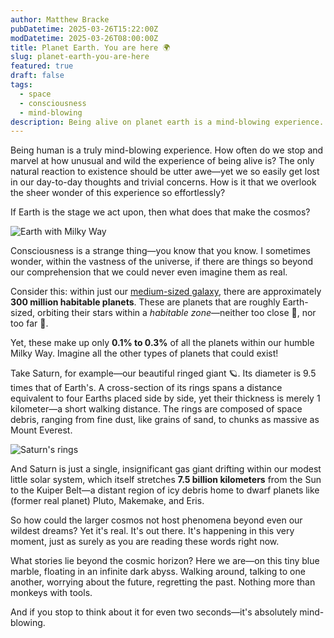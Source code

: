 ```yaml
---
author: Matthew Bracke
pubDatetime: 2025-03-26T15:22:00Z
modDatetime: 2025-03-26T08:00:00Z
title: Planet Earth. You are here 🌍
slug: planet-earth-you-are-here
featured: true
draft: false
tags:
  - space
  - consciousness
  - mind-blowing
description: Being alive on planet earth is a mind-blowing experience. What is happening beyond the cosmic horizon?
---
```


Being human is a truly mind-blowing experience. How often do we stop and marvel at how unusual and wild the experience of being alive is? The only natural reaction to existence should be utter awe—yet we so easily get lost in our day-to-day thoughts and trivial concerns. How is it that we overlook the sheer wonder of this experience so effortlessly?

If Earth is the stage we act upon, then what does that make the cosmos?

![Earth with Milky Way](/assets/earth.jpg)

Consciousness is a strange thing—you know that you know.
I sometimes wonder, within the vastness of the universe, if there are things so beyond our comprehension that we could never even imagine them as real.

Consider this: within just our <u>medium-sized galaxy</u>, there are approximately **300 million habitable planets**. These are planets that are roughly Earth-sized, orbiting their stars within a _habitable zone_—neither too close 🥵, nor too far 🥶.

Yet, these make up only **0.1% to 0.3%** of all the planets within our humble Milky Way. Imagine all the other types of planets that could exist!

Take Saturn, for example—our beautiful ringed giant 🪐. Its diameter is 9.5 times that of Earth's. A cross-section of its rings spans a distance equivalent to four Earths placed side by side, yet their thickness is merely 1 kilometer—a short walking distance. The rings are composed of space debris, ranging from fine dust, like grains of sand, to chunks as massive as Mount Everest.

![Saturn's rings](/assets/saturn.jpg)

And Saturn is just a single, insignificant gas giant drifting within our modest little solar system, which itself stretches **7.5 billion kilometers** from the Sun to the Kuiper Belt—a distant region of icy debris home to dwarf planets like (former real planet) Pluto, Makemake, and Eris.

So how could the larger cosmos not host phenomena beyond even our wildest dreams?
Yet it's real. It's out there. It's happening in this very moment, just as surely as you are reading these words right now.

What stories lie beyond the cosmic horizon? Here we are—on this tiny blue marble, floating in an infinite dark abyss. Walking around, talking to one another, worrying about the future, regretting the past. Nothing more than monkeys with tools.

And if you stop to think about it for even two seconds—it's absolutely mind-blowing.
